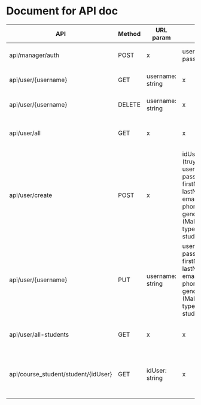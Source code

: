# Document for API doc




| API                                 | Method | URL param        | Body                                                                                                                                                                                                                                       | Note                                                     |
|-------------------------------------|--------|------------------|--------------------------------------------------------------------------------------------------------------------------------------------------------------------------------------------------------------------------------------------|----------------------------------------------------------|
| api/manager/auth                    | POST   | x                | username: string<br/>password: string                                                                                                                                                                                                      | Authenticate (xài cho tất cả user)                       |
| api/user/{username}                 | GET    | username: string | x                                                                                                                                                                                                                                          | Lấy thông tin user từ username                           |
| api/user/{username}                 | DELETE | username: string | x                                                                                                                                                                                                                                          | Xóa username ra khỏi db                                  |
| api/user/all                        | GET    | x                | x                                                                                                                                                                                                                                          | Lấy tất cả thông tin user lưu trong db                   |
| api/user/create                     | POST   | x                | idUser: string (truyền rỗng " ")<br/>userName: string<br/>password:string<br/>firstName: string<br/> lastName: string<br/>email: string<br/>phoneNumber:string<br/>gender: string (Male/Female)<br/>typeUser: int (1: student, 2: teacher) | Thêm user vào DB                                         |
| api/user/{username}                 | PUT    | username: string | userName: string<br/>password:string<br/>firstName: string<br/> lastName: string<br/>email: string<br/>phoneNumber:string<br/>gender: string (Male/Female)<br/>typeUser: int (1: student, 2: teacher)                                      | Sửa thông tin user dựa trên username                     |
| api/user/all-students               | GET    | x                | x                                                                                                                                                                                                                                          | Lấy thông tin tất cả học sinh trong db                   |
| api/course_student/student/{idUser} | GET    | idUser: string   | x                                                                                                                                                                                                                                          | Lấy tất cả thông tin của 1 học sinh bất kì có cả điểm số |
